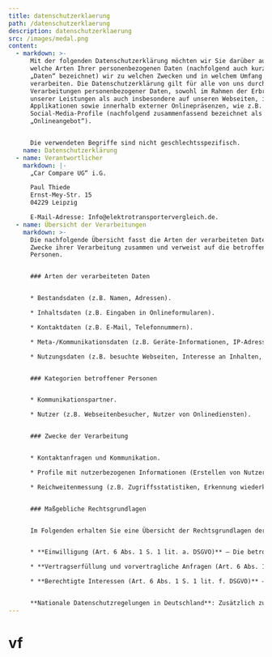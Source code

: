 ```yaml
---
title: datenschutzerklaerung
path: /datenschutzerklaerung
description: datenschutzerklaerung
src: /images/medal.png
content:
  - markdown: >-
      Mit der folgenden Datenschutzerklärung möchten wir Sie darüber aufklären,
      welche Arten Ihrer personenbezogenen Daten (nachfolgend auch kurz als
      „Daten“ bezeichnet) wir zu welchen Zwecken und in welchem Umfang
      verarbeiten. Die Datenschutzerklärung gilt für alle von uns durchgeführten
      Verarbeitungen personenbezogener Daten, sowohl im Rahmen der Erbringung
      unserer Leistungen als auch insbesondere auf unseren Webseiten, in mobilen
      Applikationen sowie innerhalb externer Onlinepräsenzen, wie z.B. unserer
      Social-Media-Profile (nachfolgend zusammenfassend bezeichnet als
      „Onlineangebot“).


      Die verwendeten Begriffe sind nicht geschlechtsspezifisch.
    name: Datenschutzerklärung
  - name: Verantwortlicher
    markdown: |-
      „Car Compare UG“ i.G.

      Paul Thiede
      Ernst-Mey-Str. 15
      04229 Leipzig

      E-Mail-Adresse: Info@elektrotransportervergleich.de.
  - name: Übersicht der Verarbeitungen
    markdown: >-
      Die nachfolgende Übersicht fasst die Arten der verarbeiteten Daten und die
      Zwecke ihrer Verarbeitung zusammen und verweist auf die betroffenen
      Personen.


      ### Arten der verarbeiteten Daten


      * Bestandsdaten (z.B. Namen, Adressen).

      * Inhaltsdaten (z.B. Eingaben in Onlineformularen).

      * Kontaktdaten (z.B. E-Mail, Telefonnummern).

      * Meta-/Kommunikationsdaten (z.B. Geräte-Informationen, IP-Adressen).

      * Nutzungsdaten (z.B. besuchte Webseiten, Interesse an Inhalten, Zugriffszeiten).


      ### Kategorien betroffener Personen


      * Kommunikationspartner.

      * Nutzer (z.B. Webseitenbesucher, Nutzer von Onlinediensten).


      ### Zwecke der Verarbeitung


      * Kontaktanfragen und Kommunikation.

      * Profile mit nutzerbezogenen Informationen (Erstellen von Nutzerprofilen).

      * Reichweitenmessung (z.B. Zugriffsstatistiken, Erkennung wiederkehrender Besucher).


      ### Maßgebliche Rechtsgrundlagen


      Im Folgenden erhalten Sie eine Übersicht der Rechtsgrundlagen der DSGVO, auf deren Basis wir personenbezogenen Daten verarbeiten. Bitte nehmen Sie zur Kenntnis, dass neben den Regelungen der DSGVO nationale Datenschutzvorgaben in Ihrem bzw. unserem Wohn- oder Sitzland gelten können. Sollten ferner im Einzelfall speziellere Rechtsgrundlagen maßgeblich sein, teilen wir Ihnen diese in der Datenschutzerklärung mit.


      * **Einwilligung (Art. 6 Abs. 1 S. 1 lit. a. DSGVO)** – Die betroffene Person hat ihre Einwilligung in die Verarbeitung der sie betreffenden personenbezogenen Daten für einen spezifischen Zweck oder mehrere bestimmte Zwecke gegeben.

      * **Vertragserfüllung und vorvertragliche Anfragen (Art. 6 Abs. 1 S. 1 lit. b. DSGVO)** – Die Verarbeitung ist für die Erfüllung eines Vertrags, dessen Vertragspartei die betroffene Person ist, oder zur Durchführung vorvertraglicher Maßnahmen erforderlich, die auf Anfrage der betroffenen Person erfolgen.

      * **Berechtigte Interessen (Art. 6 Abs. 1 S. 1 lit. f. DSGVO)** – Die Verarbeitung ist zur Wahrung der berechtigten Interessen des Verantwortlichen oder eines Dritten erforderlich, sofern nicht die Interessen oder Grundrechte und Grundfreiheiten der betroffenen Person, die den Schutz personenbezogener Daten erfordern, überwiegen.


      **Nationale Datenschutzregelungen in Deutschland**: Zusätzlich zu den Datenschutzregelungen der Datenschutz-Grundverordnung gelten nationale Regelungen zum Datenschutz in Deutschland. Hierzu gehört insbesondere das Gesetz zum Schutz vor Missbrauch personenbezogener Daten bei der Datenverarbeitung (Bundesdatenschutzgesetz – BDSG). Das BDSG enthält insbesondere Spezialregelungen zum Recht auf Auskunft, zum Recht auf Löschung, zum Widerspruchsrecht, zur Verarbeitung besonderer Kategorien personenbezogener Daten, zur Verarbeitung für andere Zwecke und zur Übermittlung sowie automatisierten Entscheidungsfindung im Einzelfall einschließlich Profiling. Des Weiteren regelt es die Datenverarbeitung für Zwecke des Beschäftigungsverhältnisses (§ 26 BDSG), insbesondere im Hinblick auf die Begründung, Durchführung oder Beendigung von Beschäftigungsverhältnissen sowie die Einwilligung von Beschäftigten. Ferner können Landesdatenschutzgesetze der einzelnen Bundesländer zur Anwendung gelangen.
---
```

# vf